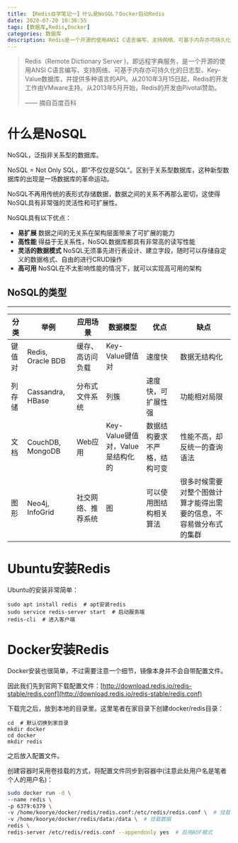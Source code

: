 ```yaml
---
title: 【Redis自学笔记一】什么是NoSQL？Docker启动Redis
date: 2020-07-20 10:36:55
tags: [数据库,Redis,Docker]
categories: 数据库
description: Redis是一个开源的使用ANSI C语言编写、支持网络、可基于内存亦可持久化的日志型、Key-Value数据库，并提供多种语言的API。从2010年3月15日起，Redis的开发工作由VMware主持。从2013年5月开始，Redis的开发由Pivotal赞助。
---
```


> Redis（Remote Dictionary Server )，即远程字典服务，是一个开源的使用ANSI C语言编写、支持网络、可基于内存亦可持久化的日志型、Key-Value数据库，并提供多种语言的API。从2010年3月15日起，Redis的开发工作由VMware主持。从2013年5月开始，Redis的开发由Pivotal赞助。
>
> ——  摘自百度百科

# 什么是NoSQL

NoSQL，泛指非关系型的数据库。

NoSQL = Not Only SQL，即“不仅仅是SQL”。区别于关系型数据库，这种新型数据库的出现是一场数据库的革命运动。

NoSQL不再用传统的表形式存储数据，数据之间的关系不再那么密切，这使得NoSQL具有非常强的灵活性和可扩展性。

NoSQL具有以下优点：

- **易扩展**  数据之间的无关系在架构层面带来了可扩展的能力
- **高性能**  得益于无关系性，NoSQL数据库都具有非常高的读写性能
- **灵活的数据模式**  NoSQL无须事先进行表设计、建立字段，随时可以存储自定义的数据格式、自由的进行CRUD操作
- **高可用**  NoSQL在不太影响性能的情况下，就可以实现高可用的架构

## NoSQL的类型

---

| 分类   | 举例              | 应用场景           | 数据模型                         | 优点                         | 缺点                                                         |
| ------ | ----------------- | ------------------ | -------------------------------- | ---------------------------- | ------------------------------------------------------------ |
| 键值对 | Redis, Oracle BDB | 缓存、高访问负载   | Key-Value键值对                  | 速度快                       | 数据无结构化                                                 |
| 列存储 | Cassandra, HBase  | 分布式文件系统     | 列簇                             | 速度快，可扩展性强           | 功能相对局限                                                 |
| 文档   | CouchDB, MongoDB  | Web应用            | Key-Value键值对，Value是结构化的 | 数据结构要求不严格，结构可变 | 性能不高，却反统一的查询语法                                 |
| 图形   | Neo4j, InfoGrid   | 社交网络、推荐系统 | 图                               | 可以使用图结构相关算法       | 很多时候需要对整个图做计算才能得出需要的信息，不容易做分布式的集群 |

# Ubuntu安装Redis

Ubuntu的安装非常简单：

```shell
sudo apt install redis  # apt安装redis
sudo service redis-server start  # 启动服务端
redis-cli  # 进入客户端
```

# Docker安装Redis

Docker安装也很简单，不过需要注意一个细节，镜像本身并不会自带配置文件。

因此我们先到官网下载配置文件：[http://download.redis.io/redis-stable/redis.conf](http://download.redis.io/redis-stable/redis.conf)

下载完之后，放到本地的目录里。这里笔者在家目录下创建docker/redis目录：

```shell
cd  # 默认切换到家目录
mkdir docker
cd docker
mkdir redis
```

之后放入配置文件。

创建容器时采用卷挂载的方式，将配置文件同步到容器中(注意此处用户名是笔者个人的用户名)：

```bash
sudo docker run -d \
--name redis \
-p 6379:6379 \
-v /home/koorye/docker/redis/redis.conf:/etc/redis/redis.conf \  # 挂载配置文件
-v /home/koorye/docker/redis/data:/data \  # 挂载数据
redis \
redis-server /etc/redis/redis.conf --appendonly yes  # 启用AOF模式
```
